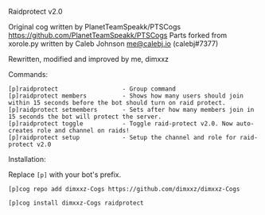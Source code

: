 Raidprotect v2.0

Original cog written by PlanetTeamSpeakk/PTSCogs https://github.com/PlanetTeamSpeakk/PTSCogs
Parts forked from xorole.py written by Caleb Johnson <me@calebj.io> (calebj#7377)

Rewritten, modified and improved by me, dimxxz

Commands:

```
[p]raidprotect					- Group command
[p]raidprotect members			- Shows how many users should join within 15 seconds before the bot should turn on raid protect.
[p]raidprotect setmembers		- Sets after how many members join in 15 seconds the bot will protect the server. 
[p]raidprotect toggle			- Toggle raid-protect v2.0. Now auto-creates role and channel on raids!
[p]raidprotect setup			- Setup the channel and role for raid-protect v2.0
```


Installation:

Replace `[p]` with your bot's prefix.
```
[p]cog repo add dimxxz-Cogs https://github.com/dimxxz/dimxxz-Cogs
```
```
[p]cog install dimxxz-Cogs raidprotect
```